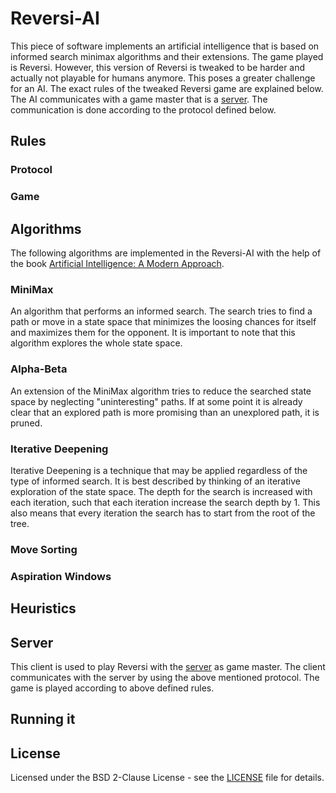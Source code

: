 # Reversi-AI
This piece of software implements an artificial intelligence that is based on informed search minimax algorithms and their extensions.
The game played is Reversi. However, this version of Reversi is tweaked to be harder and actually not playable for humans anymore.
This poses a greater challenge for an AI. The exact rules of the tweaked Reversi game are explained below.
The AI communicates with a game master that is a [server](https://github.com/DataSecs/Reversi-Server).
The communication is done according to the protocol defined below.

## Rules

### Protocol

### Game

## Algorithms
The following algorithms are implemented in the Reversi-AI with the help of the book [Artificial Intelligence: A Modern Approach](http://aima.cs.berkeley.edu/).

### MiniMax
An algorithm that performs an informed search.
The search tries to find a path or move in a state space that minimizes the loosing chances for itself and maximizes them for the opponent.
It is important to note that this algorithm explores the whole state space.

### Alpha-Beta
An extension of the MiniMax algorithm tries to reduce the searched state space by neglecting "uninteresting" paths.
If at some point it is already clear that an explored path is more promising than an unexplored path, it is pruned.

### Iterative Deepening
Iterative Deepening is a technique that may be applied regardless of the type of informed search.
It is best described by thinking of an iterative exploration of the state space.
The depth for the search is increased with each iteration, such that each iteration increase the search depth by 1.
This also means that every iteration the search has to start from the root of the tree.

### Move Sorting

### Aspiration Windows

## Heuristics

## Server
This client is used to play Reversi with the [server](https://github.com/DataSecs/Reversi-Server) as game master.
The client communicates with the server by using the above mentioned protocol.
The game is played according to above defined rules.

## Running it

## License
Licensed under the BSD 2-Clause License - see the [LICENSE](https://github.com/DataSecs/Reversi-AI/blob/master/LICENSE) file for details.
